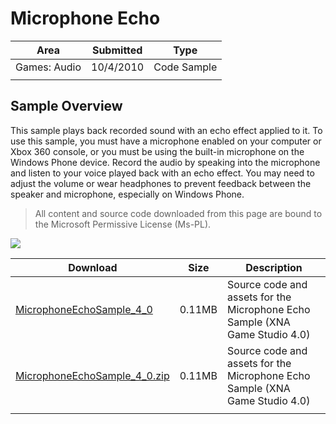 # Microphone Echo

|Area|Submitted|Type|
|-|-|-|
Games: Audio|10/4/2010|Code Sample
||||

## Sample Overview

This sample plays back recorded sound with an echo effect applied to it. To use this sample, you must have a microphone enabled on your computer or Xbox 360 console, or you must be using the built-in microphone on the Windows Phone device. Record the audio by speaking into the microphone and listen to your voice played back with an echo effect. You may need to adjust the volume or wear headphones to prevent feedback between the speaker and microphone, especially on Windows Phone.

> All content and source code downloaded from this page are bound to the Microsoft Permissive License (Ms-PL).

 ![](https://github.com/simondarksidej/XNAGameStudio/blob/master/Images/microphoneecho0.png?raw=true)

Download | Size | Description
---|---|---|
[MicrophoneEchoSample_4_0](https://github.com/simondarksidej/XNAGameStudio/tree/master/Samples/MicrophoneEchoSample_4_0) | 0.11MB | Source code and assets for the Microphone Echo Sample (XNA Game Studio 4.0)
[MicrophoneEchoSample_4_0.zip](https://github.com/simondarksidej/XNAGameStudioZips/raw/zips/MicrophoneEchoSample_4_0.zip) | 0.11MB | Source code and assets for the Microphone Echo Sample (XNA Game Studio 4.0)
||||
